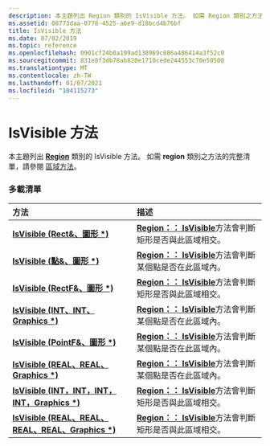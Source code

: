 ```yaml
---
description: 本主題列出 Region 類別的 IsVisible 方法。 如需 Region 類別之方法的完整清單，請參閱區域方法。
ms.assetid: 08773daa-0778-4525-a6e9-d18bcd4b76bf
title: IsVisible 方法
ms.date: 07/02/2019
ms.topic: reference
ms.openlocfilehash: 0901cf24b8a199ad138969c886a486414a3f52c0
ms.sourcegitcommit: 831e8f3db78ab820e1710cede244553c70e50500
ms.translationtype: MT
ms.contentlocale: zh-TW
ms.lasthandoff: 01/07/2021
ms.locfileid: "104115273"
---
```

# <a name="regionisvisible-methods"></a>IsVisible 方法

本主題列出 [**Region**](/windows/win32/api/gdiplusheaders/nl-gdiplusheaders-region) 類別的 IsVisible 方法。 如需 **region** 類別之方法的完整清單，請參閱 [區域方法](-gdiplus-class-region-methods.md)。

### <a name="overload-list"></a>多載清單



| 方法                                                                                                                                | 描述                                                                                                                                                                                |
|:--------------------------------------------------------------------------------------------------------------------------------------|:-------------------------------------------------------------------------------------------------------------------------------------------------------------------------------------------|
| [**IsVisible (Rect&、圖形 \*)**](/windows/win32/api/gdiplusheaders/nf-gdiplusheaders-region-isvisible(inconstrect__inconstgraphics))                                          | [**Region：： IsVisible**](/windows/win32/api/gdiplusheaders/nf-gdiplusheaders-region-isvisible(inconstrect__inconstgraphics))方法會判斷矩形是否與此區域相交。<br/>                            |
| [**IsVisible (點&、圖形 \*)**](/windows/win32/api/gdiplusheaders/nf-gdiplusheaders-region-isvisible(inconstpoint__inconstgraphics))                                       | [**Region：： IsVisible**](/windows/win32/api/gdiplusheaders/nf-gdiplusheaders-region-isvisible(inconstpoint__inconstgraphics))方法會判斷某個點是否在此區域內。<br/>                               |
| [**IsVisible (RectF&、圖形 \*)**](/windows/win32/api/gdiplusheaders/nf-gdiplusheaders-region-isvisible(inconstrectf__inconstgraphics))                                        | [**Region：： IsVisible**](/windows/win32/api/gdiplusheaders/nf-gdiplusheaders-region-isvisible(inconstrectf__inconstgraphics))方法會判斷矩形是否與此區域相交。<br/>                           |
| [**IsVisible (INT、INT、Graphics \*)**](/previous-versions//ms534798(v=vs.85))                                      | [**Region：： IsVisible**](/previous-versions//ms534798(v=vs.85))方法會判斷某個點是否在此區域內。<br/>                               |
| [**IsVisible (PointF&、圖形 \*)**](/windows/win32/api/gdiplusheaders/nf-gdiplusheaders-region-isvisible(inconstpointf__inconstgraphics))                                     | [**Region：： IsVisible**](/windows/win32/api/gdiplusheaders/nf-gdiplusheaders-region-isvisible(inconstpointf__inconstgraphics))方法會判斷某個點是否在此區域內。<br/>                              |
| [**IsVisible (REAL、REAL、Graphics \*)**](/windows/win32/api/gdiplusheaders/nf-gdiplusheaders-region-isvisible(inreal_inreal_inconstgraphics))                                  | [**Region：： IsVisible**](/windows/win32/api/gdiplusheaders/nf-gdiplusheaders-region-isvisible(inreal_inreal_inconstgraphics))方法會判斷某個點是否在此區域內。<br/>                             |
| [**IsVisible (INT，INT，INT，INT，Graphics \*)**](/windows/win32/api/gdiplusheaders/nf-gdiplusheaders-region-isvisible(inint_inint_inint_inint_inconstgraphics))         | [**Region：： IsVisible**](/windows/win32/api/gdiplusheaders/nf-gdiplusheaders-region-isvisible(inint_inint_inint_inint_inconstgraphics))方法會判斷矩形是否與此區域相交。<br/>     |
| [**IsVisible (REAL、REAL、REAL、REAL、Graphics \*)**](/windows/win32/api/gdiplusheaders/nf-gdiplusheaders-region-isvisible(inreal_inreal_inreal_inreal_inconstgraphics)) | [**Region：： IsVisible**](/windows/win32/api/gdiplusheaders/nf-gdiplusheaders-region-isvisible(inreal_inreal_inreal_inreal_inconstgraphics))方法會判斷矩形是否與此區域相交。<br/> |



 

 
